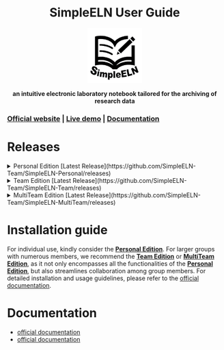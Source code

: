 <h1 align='center'>SimpleELN User Guide</h1>
<p align='center'>
  <img src='https://github.com/SimpleELN-Team/site-images/blob/main/simpleelnlogo.png' alt='SimpleELN logo' width="128" />
</p>
<p align='center'>
  <strong>an intuitive electronic laboratory notebook tailored for the archiving of research data</strong>
</p>

### [Official website](http://simpleeln.com) | [Live demo](http://simpleeln.com/login) | [Documentation](https://simpleeln-team.github.io/)

# Releases
<details>
<summary>Personal Edition [Latest Release](https://github.com/SimpleELN-Team/SimpleELN-Personal/releases) </summary>
  
    - Windows
        - Desktop Version
            - x86_64: [SimpleELN-Personal-Desktop-win-x64-Setup-1.0.0.exe](https://github.com/SimpleELN-Team/SimpleELN-Personal/releases/download/v1.0.0/SimpleELN-Personal-Desktop-win-x64-Setup-1.0.0.exe)
            - arm64 : N/A
        - Portable Version
            - x86_64: [SimpleELN-Personal-Portable-win-x64-1.0.0.zip](https://github.com/SimpleELN-Team/SimpleELN-Personal/releases/download/v1.0.0/SimpleELN-Personal-Portable-win-x64-1.0.0.zip)
            - arm64 : N/A 
        - macOS
            - Desktop Version
                - x86_64: [SimpleELN-Personal-Desktop-mac-x64-1.0.0.dmg](https://github.com/SimpleELN-Team/SimpleELN-Personal/releases/download/v1.0.0/SimpleELN-Personal-Desktop-mac-x64-1.0.0.dmg)
                - arm64 : [SimpleELN-Personal-Desktop-mac-arm64-1.0.0.dmg](https://github.com/SimpleELN-Team/SimpleELN-Personal/releases/download/v1.0.0/SimpleELN-Personal-Desktop-mac-arm64-1.0.0.dmg)
            - Portable Version
                - x86_64: [SimpleELN-Personal-Portable-mac-x64-1.0.0.zip](https://github.com/SimpleELN-Team/SimpleELN-Personal/releases/download/v1.0.0/SimpleELN-Personal-Portable-mac-x64-1.0.0.zip) 
                - arm64 : [SimpleELN-Personal-Portable-mac-arm64-1.0.0.zip](https://github.com/SimpleELN-Team/SimpleELN-Personal/releases/download/v1.0.0/SimpleELN-Personal-Portable-mac-arm64-1.0.0.zip)   
    - Linux
        - Desktop Version
            - x86_64
                - deb: [SimpleELN-Personal-Desktop-linux-x64-1.0.0.deb](https://github.com/SimpleELN-Team/SimpleELN-Personal/releases/download/v1.0.0/SimpleELN-Personal-Desktop-linux-x64-1.0.0.deb) 
                - rpm: [SimpleELN-Personal-Desktop-linux-x64-1.0.0.rpm](https://github.com/SimpleELN-Team/SimpleELN-Personal/releases/download/v1.0.0/SimpleELN-Personal-Desktop-linux-x64-1.0.0.rpm) 
            - arm64
                - deb: [SimpleELN-Personal-Desktop-linux-arm64-1.0.0.deb](https://github.com/SimpleELN-Team/SimpleELN-Personal/releases/download/v1.0.0/SimpleELN-Personal-Desktop-linux-arm64-1.0.0.deb) 
                - rpm: [SimpleELN-Personal-Desktop-linux-arm64-1.0.0.rpm](https://github.com/SimpleELN-Team/SimpleELN-Personal/releases/download/v1.0.0/SimpleELN-Personal-Desktop-linux-arm64-1.0.0.rpm) 
        - Portable Version
            - x86_64: [SimpleELN-Personal-Portable-linux-x64-1.0.0.tar.gz](https://github.com/SimpleELN-Team/SimpleELN-Personal/releases/download/v1.0.0/SimpleELN-Personal-Portable-linux-x64-1.0.0.tar.gz) 
            - arm64 : [SimpleELN-Personal-Portable-linux-arm64-1.0.0.tar.gz](https://github.com/SimpleELN-Team/SimpleELN-Personal/releases/download/v1.0.0/SimpleELN-Personal-Portable-linux-arm64-1.0.0.tar.gz)
</details>
    
<details>
<summary>Team Edition [Latest Release](https://github.com/SimpleELN-Team/SimpleELN-Team/releases) </summary>

  - Server
    - Windows
      - x86_64: [SimpleELN-Team-Server-win-x64-1.0.0.zip](https://github.com/SimpleELN-Team/SimpleELN-Team/releases/download/v1.0.0/SimpleELN-Team-Server-win-x64-1.0.0.zip) 
      - arm64 : N/A
    - Mac
      - x86_64: [SimpleELN-Team-Server-mac-x64-1.0.0.tar.gz](https://github.com/SimpleELN-Team/SimpleELN-Team/releases/download/v1.0.0/SimpleELN-Team-Server-mac-x64-1.0.0.tar.gz) 
      - arm64 : [SimpleELN-Team-Server-mac-arm64-1.0.0.tar.gz](https://github.com/SimpleELN-Team/SimpleELN-Team/releases/download/v1.0.0/SimpleELN-Team-Server-mac-arm64-1.0.0.tar.gz) 
    - Linux
      - x86_64: [SimpleELN-Team-Server-linux-x64-1.0.0.tar.gz](https://github.com/SimpleELN-Team/SimpleELN-Team/releases/download/v1.0.0/SimpleELN-Team-Server-linux-x64-1.0.0.tar.gz) 
      - arm64 : [SimpleELN-Team-Server-linux-arm64-1.0.0.tar.gz](https://github.com/SimpleELN-Team/SimpleELN-Team/releases/download/v1.0.0/SimpleELN-Team-Server-linux-arm64-1.0.0.tar.gz) 
  - Docker
    - x86_64: [SimpleELN-Team-Docker-Server-x64-1.0.0.tar.gz](https://github.com/SimpleELN-Team/SimpleELN-Team/releases/download/v1.0.0/SimpleELN-Team-Docker-Server-x64-1.0.0.tar.gz) 
    - arm64 : [SimpleELN-Team-Docker-Server-arm64-1.0.0.tar.gz](https://github.com/SimpleELN-Team/SimpleELN-Team/releases/download/v1.0.0/SimpleELN-Team-Docker-Server-arm64-1.0.0.tar.gz)
</details>
<details>
  <summary>MultiTeam Edition [Latest Release](https://github.com/SimpleELN-Team/SimpleELN-MultiTeam/releases) </summary>

  - Server
    - Windows
      - x86_64: [SimpleELN-MultiTeam-Server-win-x64-1.0.0.zip](https://github.com/SimpleELN-Team/SimpleELN-MultiTeam/releases/download/v1.0.0/SimpleELN-MultiTeam-Server-win-x64-1.0.0.zip)  
      - arm64 : N/A
    - Mac
      - x86_64: [SimpleELN-MultiTeam-Server-mac-x64-1.0.0.tar.gz](https://github.com/SimpleELN-Team/SimpleELN-MultiTeam/releases/download/v1.0.0/SimpleELN-MultiTeam-Server-mac-x64-1.0.0.tar.gz)  
      - arm64 : [SimpleELN-MultiTeam-Server-mac-arm64-1.0.0.tar.gz](https://github.com/SimpleELN-Team/SimpleELN-MultiTeam/releases/download/v1.0.0/SimpleELN-MultiTeam-Server-mac-arm64-1.0.0.tar.gz) 
    - Linux
      - x86_64: [SimpleELN-MultiTeam-Server-linux-x64-1.0.0.tar.gz](https://github.com/SimpleELN-Team/SimpleELN-MultiTeam/releases/download/v1.0.0/SimpleELN-MultiTeam-Server-linux-x64-1.0.0.tar.gz)  
      - arm64 : [SimpleELN-MultiTeam-Server-linux-arm64-1.0.0.tar.gz](https://github.com/SimpleELN-Team/SimpleELN-MultiTeam/releases/download/v1.0.0/SimpleELN-MultiTeam-Server-linux-arm64-1.0.0.tar.gz) 
  - Docker
    - x86_64: [SimpleELN-MultiTeam-Docker-Server-x64-1.0.0.tar.gz](https://github.com/SimpleELN-Team/SimpleELN-MultiTeam/releases/download/v1.0.0/SimpleELN-MultiTeam-Docker-Server-x64-1.0.0.tar.gz) 
    - arm64 : [SimpleELN-MultiTeam-Docker-Server-arm64-1.0.0.tar.gz](https://github.com/SimpleELN-Team/SimpleELN-MultiTeam/releases/download/v1.0.0/SimpleELN-MultiTeam-Docker-Server-arm64-1.0.0.tar.gz) 

</details>

# Installation guide

For individual use, kindly consider the [**Personal Edition**](https://github.com/SimpleELN-Team/SimpleELN-Personal). For larger groups with numerous members, we recommend the [**Team Edition**](https://github.com/SimpleELN-Team/SimpleELN-Team) or [**MultiTeam Edition**](https://github.com/SimpleELN-Team/SimpleELN-MultiTeam), as it not only encompasses all the functionalities of the [**Personal Edition**](https://github.com/SimpleELN-Team/SimpleELN-Personal), but also streamlines collaboration among group members. For detailed installation and usage guidelines, please refer to the [official documentation](https://simpleeln-team.github.io/).

# Documentation

- [official documentation](https://simpleeln-team.github.io/)
- [official documentation](https://simpleeln-documentation.readthedocs.io/en/latest/)




   
